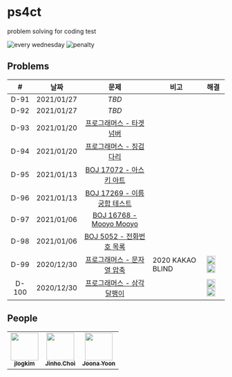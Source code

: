 # ps4ct
problem solving for coding test

![every wednesday](https://img.shields.io/badge/every-wednesday-green) ![penalty](https://img.shields.io/badge/penalty-$%2010-red)

## Problems

|#|날짜|문제|비고|해결|
|:--:|--|:--:|--|:--|
|D-91|2021/01/27|*TBD*|||
|D-92|2021/01/27|*TBD*|||
|D-93|2021/01/20|[프로그래머스 - 타겟 넘버](https://programmers.co.kr/learn/courses/30/lessons/43165)|||
|D-94|2021/01/20|[프로그래머스 - 징검다리](https://programmers.co.kr/learn/courses/30/lessons/43236)||
|D-95|2021/01/13|[BOJ 17072 - 아스키 아트](https://www.acmicpc.net/problem/17072)|||
|D-96|2021/01/13|[BOJ 17269 - 이름궁합 테스트](https://www.acmicpc.net/problem/17269)|||
|D-97|2021/01/06|[BOJ 16768 - Mooyo Mooyo](https://www.acmicpc.net/problem/16768)|||
|D-98|2021/01/06|[BOJ 5052 - 전화번호 목록](https://www.acmicpc.net/problem/5052)||
|D-99|2020/12/30|[프로그래머스 - 문자열 압축](https://programmers.co.kr/learn/courses/30/lessons/60057)|2020 KAKAO BLIND|<img class="avatar" height="20" alt="@joonas" src="https://avatars0.githubusercontent.com/u/9527681" width="20"> <img class="avatar" height="20" alt="@jlogkim" src="https://avatars0.githubusercontent.com/u/74028313" width="20">|
|D-100|2020/12/30|[프로그래머스 - 삼각 달팽이](https://programmers.co.kr/learn/courses/30/lessons/68645)||<img class="avatar" height="20" alt="@joonas" src="https://avatars0.githubusercontent.com/u/9527681" width="20"> <img class="avatar" height="20" alt="@jlogkim" src="https://avatars0.githubusercontent.com/u/74028313" width="20">|

## People

<table>
  <tr>
    <td align="center"><a href="https://github.com/jlogkim"><img src="https://avatars3.githubusercontent.com/u/74028313?v=4" width="64px;" alt=""/><br /><sub><b>jlogkim</b></sub></a></td>
    <td align="center"><a href="http://ddjddd.github.io"><img src="https://avatars2.githubusercontent.com/u/26399087?v=4" width="64px;" alt=""/><br /><sub><b>Jinho.Choi</b></sub></a></td>
    <td align="center"><a href="https://www.joonas.io"><img src="https://avatars2.githubusercontent.com/u/9527681?v=4" width="64px;" alt=""/><br /><sub><b>Joona Yoon</b></sub></a></td>
  </tr>
</table>
